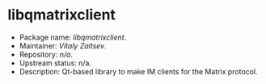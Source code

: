 libqmatrixclient
================

 * Package name:		*libqmatrixclient*.
 * Maintainer:			*Vitaly Zaitsev*.
 * Repository:			*n/a*.
 * Upstream status:		n/a.
 * Description:			Qt-based library to make IM clients for the Matrix protocol.
 
